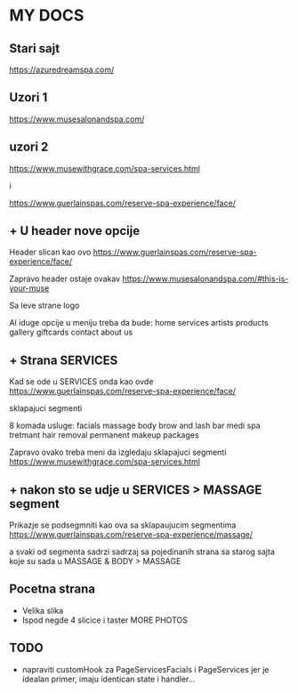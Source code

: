 # MY DOCS

## Stari sajt
https://azuredreamspa.com/

## Uzori 1
https://www.musesalonandspa.com/


## uzori 2
https://www.musewithgrace.com/spa-services.html

i

https://www.guerlainspas.com/reserve-spa-experience/face/


## + U header nove opcije
Header slican kao ovo
https://www.guerlainspas.com/reserve-spa-experience/face/

Zapravo header ostaje ovakav 
https://www.musesalonandspa.com/#this-is-your-muse

Sa leve strane logo

Al iduge opcije u meniju treba da bude:
home
services
artists
products
gallery
giftcards
contact
about us



## + Strana SERVICES
Kad se ode u SERVICES onda kao ovde
https://www.guerlainspas.com/reserve-spa-experience/face/

sklapajuci segmenti

8 komada usluge:
facials
massage
body
brow and lash bar
medi spa tretmant
hair removal
permanent makeup
packages

Zapravo ovako treba meni da izgledaju sklapajuci segmenti
https://www.musewithgrace.com/spa-services.html


## + nakon sto se udje u SERVICES > MASSAGE segment
Prikazje se podsegmniti kao ova sa sklapaujucim segmentima
https://www.guerlainspas.com/reserve-spa-experience/massage/

a svaki od segmenta sadrzi sadrzaj sa pojedinanih strana sa starog sajta koje su sada u MASSAGE & BODY > MASSAGE

## Pocetna strana
- Velika slika
- Ispod negde 4 slicice i taster MORE PHOTOS

##



## TODO
+ napraviti customHook za PageServicesFacials i PageServices jer je idealan primer, imaju identican state i handler...



